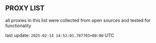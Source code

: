 ## PROXY LIST

all proxies in this list were collected from open sources and tested for functionality

last update: `2025-02-14 14:52:01.787703+00:00` UTC